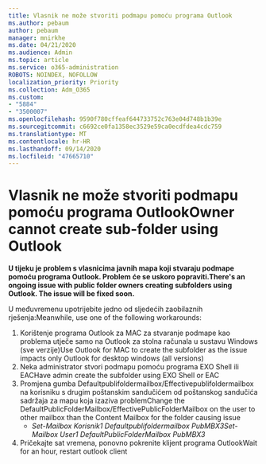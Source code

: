 ```yaml
---
title: Vlasnik ne može stvoriti podmapu pomoću programa Outlook
ms.author: pebaum
author: pebaum
manager: mnirkhe
ms.date: 04/21/2020
ms.audience: Admin
ms.topic: article
ms.service: o365-administration
ROBOTS: NOINDEX, NOFOLLOW
localization_priority: Priority
ms.collection: Adm_O365
ms.custom:
- "5884"
- "3500007"
ms.openlocfilehash: 9590f780cffeaf644733752c763e04d748b1b39e
ms.sourcegitcommit: c6692ce0fa1358ec3529e59ca0ecdfdea4cdc759
ms.translationtype: MT
ms.contentlocale: hr-HR
ms.lasthandoff: 09/14/2020
ms.locfileid: "47665710"
---
```

# <a name="owner-cannot-create-sub-folder-using-outlook"></a><span data-ttu-id="b2bc9-102">Vlasnik ne može stvoriti podmapu pomoću programa Outlook</span><span class="sxs-lookup"><span data-stu-id="b2bc9-102">Owner cannot create sub-folder using Outlook</span></span>

<span data-ttu-id="b2bc9-103">**U tijeku je problem s vlasnicima javnih mapa koji stvaraju podmape pomoću programa Outlook. Problem će se uskoro popraviti.**</span><span class="sxs-lookup"><span data-stu-id="b2bc9-103">**There's an ongoing issue with public folder owners creating subfolders using Outlook. The issue will be fixed soon.**</span></span>

<span data-ttu-id="b2bc9-104">U međuvremenu upotrijebite jedno od sljedećih zaobilaznih rješenja:</span><span class="sxs-lookup"><span data-stu-id="b2bc9-104">Meanwhile, use one of the following workarounds:</span></span>

1. <span data-ttu-id="b2bc9-105">Korištenje programa Outlook za MAC za stvaranje podmape kao problema utječe samo na Outlook za stolna računala u sustavu Windows (sve verzije)</span><span class="sxs-lookup"><span data-stu-id="b2bc9-105">Use Outlook for MAC to create the subfolder as the issue impacts only Outlook for desktop windows (all versions)</span></span>
2. <span data-ttu-id="b2bc9-106">Neka administrator stvori podmapu pomoću programa EXO Shell ili EAC</span><span class="sxs-lookup"><span data-stu-id="b2bc9-106">Have admin create the subfolder using EXO Shell or EAC</span></span>
3. <span data-ttu-id="b2bc9-107">Promjena gumba Defaultpublifoldermailbox/Effectivepublifoldermailbox na korisniku s drugim poštanskim sandučićem od poštanskog sandučića sadržaja za mapu koja izaziva problem</span><span class="sxs-lookup"><span data-stu-id="b2bc9-107">Change the DefaultPublicFolderMailbox/EffectivePublicFolderMailbox on the user to other mailbox than the Content Mailbox for the folder causing issue</span></span>  
    - <span data-ttu-id="b2bc9-108">*Set-Mailbox Korisnik1 Defaultpublifoldermailbox PubMBX3*</span><span class="sxs-lookup"><span data-stu-id="b2bc9-108">*Set-Mailbox User1 DefaultPublicFolderMailbox PubMBX3*</span></span>
4. <span data-ttu-id="b2bc9-109">Pričekajte sat vremena, ponovno pokrenite klijent programa Outlook</span><span class="sxs-lookup"><span data-stu-id="b2bc9-109">Wait for an hour, restart outlook client</span></span>